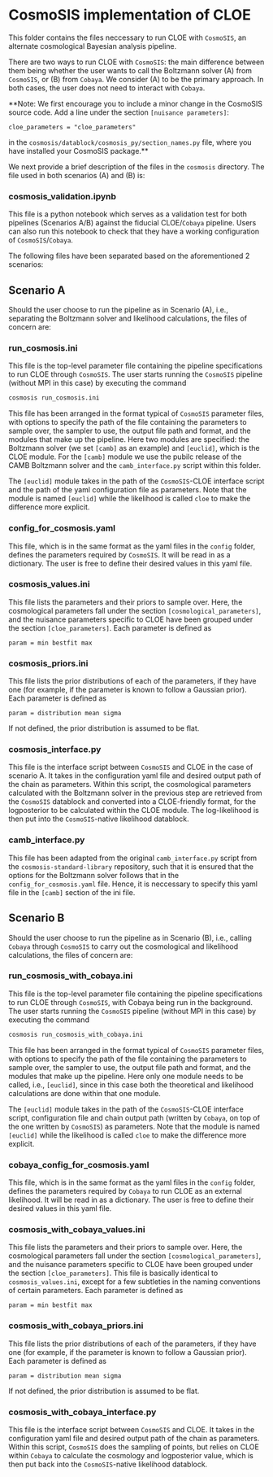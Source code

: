 # CosmoSIS implementation of CLOE

This folder contains the files neccessary to run CLOE with `CosmoSIS`, an alternate cosmological Bayesian analysis pipeline.

There are two ways to run CLOE with `CosmoSIS`: the main difference between them being whether the user wants to call the Boltzmann solver (A) from `CosmoSIS`, or (B) from `Cobaya`. 
We consider (A) to be the primary approach. In both cases, the user does not need to interact with `Cobaya`.

**Note: We first encourage you to include a minor change in the CosmoSIS source code. Add a line under the section `[nuisance parameters]`:
```
cloe_parameters = "cloe_parameters"
```
in the `cosmosis/datablock/cosmosis_py/section_names.py` file, where you have installed your CosmoSIS package.**

We next provide a brief description of the files in the `cosmosis` directory. The file used in both scenarios (A) and (B) is:

### cosmosis_validation.ipynb
This file is a python notebook which serves as a validation test for both pipelines (Scenarios A/B) against the fiducial CLOE/`Cobaya` pipeline. 
Users can also run this notebook to check that they have a working configuration of `CosmoSIS`/`Cobaya`.

The following files have been separated based on the aforementioned 2 scenarios:

## Scenario A

Should the user choose to run the pipeline as in Scenario (A), i.e., separating the Boltzmann solver and likelihood calculations, the files of concern are:

### run_cosmosis.ini
This file is the top-level parameter file containing the pipeline specifications to run CLOE through `CosmoSIS`. The user starts running the `CosmoSIS` pipeline (without MPI in this case) by executing the command 

```bash
cosmosis run_cosmosis.ini
```

This file has been arranged in the format typical of `CosmoSIS` parameter files, with options to specify the path of the file containing the parameters to sample over, 
the sampler to use, the output file path and format, and the modules that make up the pipeline. Here two modules are specified: the Boltzmann solver (we set `[camb]` as an example) and `[euclid]`, 
which is the CLOE module. For the `[camb]` module we use the pubilc release of the CAMB Boltzmann solver and the `camb_interface.py` script within this folder.

The `[euclid]` module takes in the path of the `CosmoSIS`-CLOE interface script and the path of the yaml configuration file as parameters. 
Note that the module is named `[euclid]` while the likelihood is called `cloe` to make the difference more explicit.

### config_for_cosmosis.yaml
This file, which is in the same format as the yaml files in the `config` folder, defines the parameters required by `CosmoSIS`. 
It will be read in as a dictionary. The user is free to define their desired values in this yaml file. 

### cosmosis_values.ini
This file lists the parameters and their priors to sample over. Here, the cosmological parameters fall under the section `[cosmological_parameters]`, 
and the nuisance parameters specific to CLOE have been grouped under the section `[cloe_parameters]`. Each parameter is defined as

```
param = min bestfit max
```

### cosmosis_priors.ini
This file lists the prior distributions of each of the parameters, if they have one (for example, if the parameter is known to follow a Gaussian prior). Each parameter is defined as

```
param = distribution mean sigma
```

If not defined, the prior distribution is assumed to be flat. 

### cosmosis_interface.py
This file is the interface script between `CosmoSIS` and CLOE in the case of scenario A. It takes in the configuration yaml file and desired output path of the chain as parameters. 
Within this script, the cosmological parameters calculated with the Boltzmann solver in the previous step are retrieved from the `CosmoSIS` datablock and converted into a CLOE-friendly format, 
for the logposterior to be calculated within the CLOE module. The log-likelihood is then put into the `CosmoSIS`-native likelihood datablock.  

### camb_interface.py
This file has been adapted from the original `camb_interface.py` script from the `cosmosis-standard-library` repository, such that it is ensured that the options for the Boltzmann solver follows 
that in the `config_for_cosmosis.yaml` file. Hence, it is neccessary to specify this yaml file in the `[camb]` section of the ini file. 

## Scenario B

Should the user choose to run the pipeline as in Scenario (B), i.e., calling `Cobaya` through `CosmoSIS` to carry out the cosmological and likelihood calculations, the files of concern are:

### run_cosmosis_with_cobaya.ini
This file is the top-level parameter file containing the pipeline specifications to run CLOE through `CosmoSIS`, with Cobaya being run in the background. 
The user starts running the `CosmoSIS` pipeline (without MPI in this case) by executing the command 

```bash
cosmosis run_cosmosis_with_cobaya.ini
```

This file has been arranged in the format typical of `CosmoSIS` parameter files, with options to specify the path of the file containing the parameters to sample over, the sampler to use, the output file path and format, 
and the modules that make up the pipeline. Here only one module needs to be called, i.e., `[euclid]`, since in this case both the theoretical and likelihood calculations are done within that one module. 

The `[euclid]` module takes in the path of the `CosmoSIS`-CLOE interface script, configuration file and chain output path (written by `Cobaya`, on top of the one written by `CosmoSIS`) as parameters. 
Note that the module is named `[euclid]` while the likelihood is called `cloe` to make the difference more explicit.

### cobaya_config_for_cosmosis.yaml
This file, which is in the same format as the yaml files in the `config` folder, defines the parameters required by `Cobaya` to run CLOE as an external likelihood. 
It will be read in as a dictionary. The user is free to define their desired values in this yaml file. 

### cosmosis_with_cobaya_values.ini
This file lists the parameters and their priors to sample over. Here, the cosmological parameters fall under the section `[cosmological_parameters]`, 
and the nuisance parameters specific to CLOE have been grouped under the section `[cloe_parameters]`. This file is basically identical to `cosmosis_values.ini`, 
except for a few subtleties in the naming conventions of certain parameters.  Each parameter is defined as

```
param = min bestfit max
```

### cosmosis_with_cobaya_priors.ini
This file lists the prior distributions of each of the parameters, if they have one (for example, if the parameter is known to follow a Gaussian prior). Each parameter is defined as

```
param = distribution mean sigma
```

If not defined, the prior distribution is assumed to be flat. 

### cosmosis_with_cobaya_interface.py
This file is the interface script between `CosmoSIS` and CLOE. It takes in the configuration yaml file and desired output path of the chain as parameters. 
Within this script, `CosmoSIS` does the sampling of points, but relies on CLOE within `Cobaya` to calculate the cosmology and logposterior value, which is then put back into the `CosmoSIS`-native likelihood datablock. 
